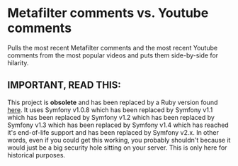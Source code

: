 # Metafilter comments vs. Youtube comments

Pulls the most recent Metafilter comments and the most recent Youtube comments from the most popular videos and puts them side-by-side for hilarity.

## IMPORTANT, READ THIS:

This project is **obsolete** and has been replaced by a Ruby version found [here](https://github.com/bertrandom/mefi-vs-youtube-comments). It uses Symfony v1.0.8 which has been replaced by Symfony v1.1 which has been replaced by Symfony v1.2 which has been replaced by Symfony v1.3 which has been replaced by Symfony v1.4 which has reached it's end-of-life support and has been replaced by Symfony v2.x. In other words, even if you could get this working, you probably shouldn't because it would just be a big security hole sitting on your server. This is only here for historical purposes.
